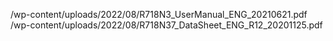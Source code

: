 /wp-content/uploads/2022/08/R718N3_UserManual_ENG_20210621.pdf
/wp-content/uploads/2022/08/R718N37_DataSheet_ENG_R12_20201125.pdf
